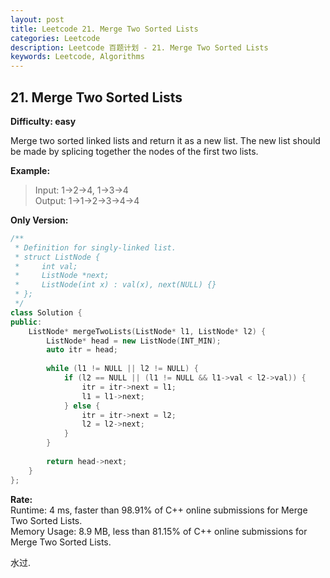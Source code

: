 ```yaml
---
layout: post
title: Leetcode 21. Merge Two Sorted Lists
categories: Leetcode
description: Leetcode 百题计划 - 21. Merge Two Sorted Lists
keywords: Leetcode, Algorithms
---
```

## 21. Merge Two Sorted Lists  
**Difficulty: easy**  

Merge two sorted linked lists and return it as a new list. The new list should be made by splicing together the nodes of the first two lists.  

**Example:**  
> Input: 1->2->4, 1->3->4  
> Output: 1->1->2->3->4->4

**Only Version:**
```c++
/**
 * Definition for singly-linked list.
 * struct ListNode {
 *     int val;
 *     ListNode *next;
 *     ListNode(int x) : val(x), next(NULL) {}
 * };
 */
class Solution {
public:
    ListNode* mergeTwoLists(ListNode* l1, ListNode* l2) {
        ListNode* head = new ListNode(INT_MIN);
        auto itr = head;
        
        while (l1 != NULL || l2 != NULL) {
            if (l2 == NULL || (l1 != NULL && l1->val < l2->val)) {
                itr = itr->next = l1;
                l1 = l1->next;
            } else {
                itr = itr->next = l2;
                l2 = l2->next;
            }
        }
        
        return head->next;
    }
};
```

**Rate:**  
Runtime: 4 ms, faster than 98.91% of C++ online submissions for Merge Two Sorted Lists.   
Memory Usage: 8.9 MB, less than 81.15% of C++ online submissions for Merge Two Sorted Lists.  

水过.  